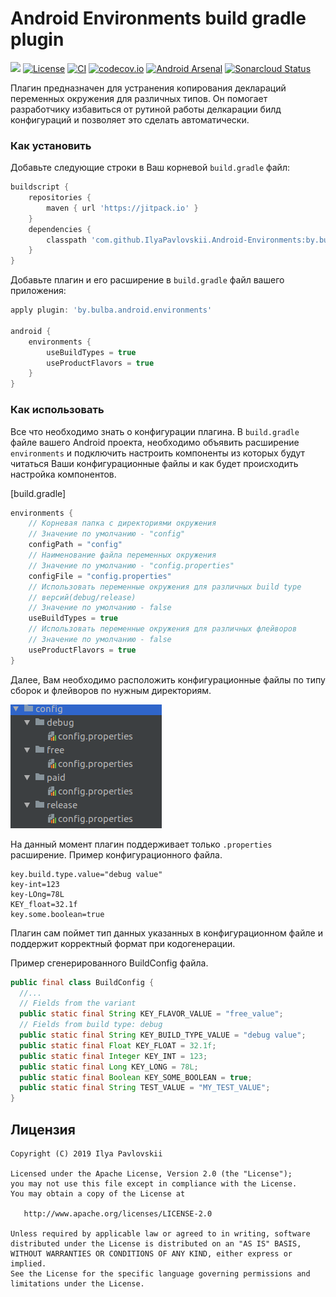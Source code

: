 # Android Environments build gradle plugin
[![](https://jitpack.io/v/IlyaPavlovskii/Android-Environments.svg)](https://jitpack.io/#IlyaPavlovskii/Android-Environments)
[![License](https://img.shields.io/badge/License-Apache%202.0-blue.svg)](https://opensource.org/licenses/Apache-2.0)
[![CI](https://travis-ci.com/IlyaPavlovskii/Android-Environments.svg?branch=master)](https://travis-ci.com/IlyaPavlovskii/Android-Environments.svg?branch=master)
[![codecov.io](https://codecov.io/github/IlyaPavlovskii/Android-Environments/coverage.svg?branch=master)](https://codecov.io/github/IlyaPavlovskii/Android-Environments?branch=master)
[![Android Arsenal]( https://img.shields.io/badge/Android%20Arsenal-Android%20Environments%20plugin-green.svg?style=flat )]( https://android-arsenal.com/details/1/7733 )
[![Sonarcloud Status](https://sonarcloud.io/api/project_badges/measure?project=IlyaPavlovskii_Android-Environments&metric=alert_status)](https://sonarcloud.io/dashboard?id=IlyaPavlovskii_Android-Environments)

Плагин предназначен для устранения копирования деклараций переменных 
окружения для различных типов. Он помогает разработчику избавиться от
рутиной работы делкарации билд конфигураций и позволяет это сделать 
автоматически.

### Как установить
Добавьте следующие строки в Ваш корневой `build.gradle` файл:
```groovy
buildscript {
    repositories {
        maven { url 'https://jitpack.io' }
    }
    dependencies {
        classpath 'com.github.IlyaPavlovskii.Android-Environments:by.bulba.android.environments.gradle.plugin:0.9.0'
    }
}
```

Добавьте плагин и его расширение в `build.gradle` файл вашего приложения:
```groovy
apply plugin: 'by.bulba.android.environments'

android {
    environments {
        useBuildTypes = true
        useProductFlavors = true
    }
}
```
 
### Как использовать

Все что необходимо знать о конфигурации плагина. В `build.gradle` файле
вашего Android проекта, необходимо объявить расширение `environments` и 
подключить настроить компоненты из которых будут читаться Ваши 
конфигурационные файлы и как будет происходить настройка компонентов.

[build.gradle]
```groovy
environments { 
    // Корневая папка с директориями окружения
    // Значение по умолчанию - "config" 
    configPath = "config"  
    // Наименование файла переменных окружения
    // Значение по умолчанию - "config.properties"
    configFile = "config.properties"
    // Использовать переменные окружения для различных build type 
    // версий(debug/release)
    // Значение по умолчанию - false
    useBuildTypes = true 
    // Использовать переменные окружения для различных флейворов
    // Значение по умолчанию - false
    useProductFlavors = true
}
``` 

Далее, Вам необходимо расположить конфигурационные файлы по типу сборок 
и флейворов по нужным директориям.

![Папка с конфигурациями!](img/config.png "Папка с конфигурациями")

На данный момент плагин поддерживает только `.properties` расширение. 
Пример конфигурационного файла.
```properties
key.build.type.value="debug value"
key-int=123
key-LOng=78L
KEY_float=32.1f
key.some.boolean=true
```
Плагин сам поймет тип данных указанных в конфигурационном файле и 
поддержит корректный формат при кодогенерации.

Пример сгенерированного BuildConfig файла.
```java
public final class BuildConfig {
  //...
  // Fields from the variant
  public static final String KEY_FLAVOR_VALUE = "free_value";
  // Fields from build type: debug
  public static final String KEY_BUILD_TYPE_VALUE = "debug value";
  public static final Float KEY_FLOAT = 32.1f;
  public static final Integer KEY_INT = 123;
  public static final Long KEY_LONG = 78L;
  public static final Boolean KEY_SOME_BOOLEAN = true;
  public static final String TEST_VALUE = "MY_TEST_VALUE";
}
```

## Лицензия

    Copyright (C) 2019 Ilya Pavlovskii

    Licensed under the Apache License, Version 2.0 (the "License");
    you may not use this file except in compliance with the License.
    You may obtain a copy of the License at

       http://www.apache.org/licenses/LICENSE-2.0

    Unless required by applicable law or agreed to in writing, software
    distributed under the License is distributed on an "AS IS" BASIS,
    WITHOUT WARRANTIES OR CONDITIONS OF ANY KIND, either express or implied.
    See the License for the specific language governing permissions and
    limitations under the License.

